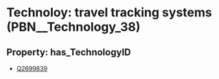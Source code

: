 # Technoloy: __travel tracking systems__ (PBN__Technology_38)

## Property: has_TechnologyID

* [Q2699839](Q2699839)

